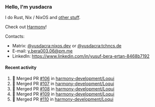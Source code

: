 ### Hello, I'm yusdacra

I do Rust, Nix / NixOS and [other stuff](https://yusdacra.gitlab.io/about).

Check out [Harmony](https://github.com/harmony-development)!

Contacts:
- Matrix: [@yusdacra:nixos.dev](https://matrix.to/#/@yusdacra:nixos.dev) or [@yusdacra:tchncs.de](https://matrix.to/#/@yusdacra:tchncs.de)
- E-mail: y.bera003.06@pm.me
- LinkedIn: https://www.linkedin.com/in/yusuf-bera-ertan-8468b7192

#### Recent activity

<!--START_SECTION:activity-->
1. 🎉 Merged PR [#106](https://github.com/harmony-development/Loqui/pull/106) in [harmony-development/Loqui](https://github.com/harmony-development/Loqui)
2. 🎉 Merged PR [#107](https://github.com/harmony-development/Loqui/pull/107) in [harmony-development/Loqui](https://github.com/harmony-development/Loqui)
3. 🎉 Merged PR [#108](https://github.com/harmony-development/Loqui/pull/108) in [harmony-development/Loqui](https://github.com/harmony-development/Loqui)
4. 🎉 Merged PR [#109](https://github.com/harmony-development/Loqui/pull/109) in [harmony-development/Loqui](https://github.com/harmony-development/Loqui)
5. 🎉 Merged PR [#110](https://github.com/harmony-development/Loqui/pull/110) in [harmony-development/Loqui](https://github.com/harmony-development/Loqui)
<!--END_SECTION:activity-->

